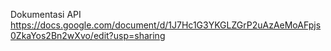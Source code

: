 Dokumentasi API
https://docs.google.com/document/d/1J7Hc1G3YKGLZGrP2uAzAeMoAFpjs0ZkaYos2Bn2wXvo/edit?usp=sharing
